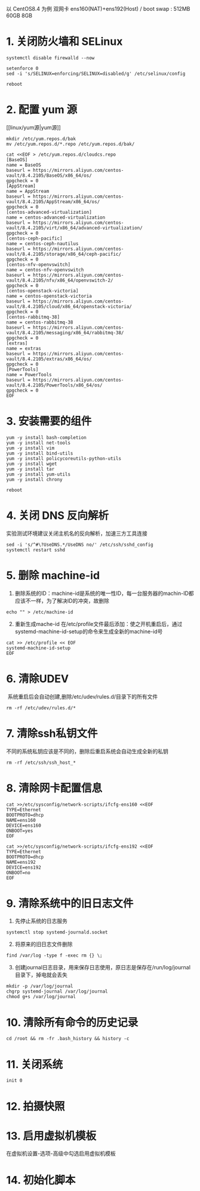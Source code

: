 以 CentOS8.4 为例
双网卡 ens160(NAT)+ens192(Host)
/ boot swap : 512MB 60GB 8GB
# 1. 关闭防火墙和 SELinux
```shell
systemctl disable firewalld --now

setenforce 0
sed -i 's/SELINUX=enforcing/SELINUX=disabled/g' /etc/selinux/config

reboot
```
# 2. 配置 yum 源
[[linux/yum源|yum源]]
```shell
mkdir /etc/yum.repos.d/bak 
mv /etc/yum.repos.d/*.repo /etc/yum.repos.d/bak/

cat <<EOF > /etc/yum.repos.d/cloudcs.repo
[BaseOS]
name = BaseOS
baseurl = https://mirrors.aliyun.com/centos-vault/8.4.2105/BaseOS/x86_64/os/
gpgcheck = 0
[AppStream]
name = AppStream
baseurl = https://mirrors.aliyun.com/centos-vault/8.4.2105/AppStream/x86_64/os/
gpgcheck = 0
[centos-advanced-virtualization]
name = centos-advanced-virtualization
baseurl = https://mirrors.aliyun.com/centos-vault/8.4.2105/virt/x86_64/advanced-virtualization/
gpgcheck = 0
[centos-ceph-pacific]
name = centos-ceph-nautilus
baseurl = https://mirrors.aliyun.com/centos-vault/8.4.2105/storage/x86_64/ceph-pacific/
gpgcheck = 0
[centos-nfv-openvswitch]
name = centos-nfv-openvswitch
baseurl = https://mirrors.aliyun.com/centos-vault/8.4.2105/nfv/x86_64/openvswitch-2/
gpgcheck = 0
[centos-openstack-victoria]
name = centos-openstack-victoria
baseurl = https://mirrors.aliyun.com/centos-vault/8.4.2105/cloud/x86_64/openstack-victoria/
gpgcheck = 0
[centos-rabbitmq-38]
name = centos-rabbitmq-38
baseurl = https://mirrors.aliyun.com/centos-vault/8.4.2105/messaging/x86_64/rabbitmq-38/
gpgcheck = 0
[extras]
name = extras
baseurl = https://mirrors.aliyun.com/centos-vault/8.4.2105/extras/x86_64/os/
gpgcheck = 0
[PowerTools]
name = PowerTools
baseurl = https://mirrors.aliyun.com/centos-vault/8.4.2105/PowerTools/x86_64/os/
gpgcheck = 0
EOF
```
# 3. 安装需要的组件
```shell
yum -y install bash-completion
yum -y install net-tools
yum -y install vim
yum -y install bind-utils
yum -y install policycoreutils-python-utils
yum -y install wget
yum -y install tar
yum -y install yum-utils
yum -y install chrony

reboot
```
# 4. 关闭 DNS 反向解析
实验测试环境建议关闭主机名的反向解析，加速三方工具连接
```shell
sed -i 's/^#\?UseDNS.*/UseDNS no/' /etc/ssh/sshd_config
systemctl restart sshd
```
# 5. 删除 machine-id
1. 删除系统的ID：machine-id是系统的唯一性ID，每一台服务器的machin-ID都应该不一样，为了解决ID的冲突，故删除
```shell
echo "" > /etc/machine-id
```
2. 重新生成mache-id
在/etc/profile文件最后添加：使之开机重启后，通过systemd-machine-id-setup的命令来生成全新的machine-id号
```shell
cat >> /etc/profile << EOF
systemd-machine-id-setup
EOF
```
#  6. 清除UDEV
​ 系统重启后会自动创建,删除/etc/udev/rules.d/目录下的所有文件
```shell
rm -rf /etc/udev/rules.d/*
```
# 7. 清除ssh私钥文件
不同的系统私钥应该是不同的，删除后重启系统会自动生成全新的私钥
```shell
rm -rf /etc/ssh/ssh_host_*
```
# 8. 清除网卡配置信息
```shell
cat >>/etc/sysconfig/network-scripts/ifcfg-ens160 <<EOF
TYPE=Ethernet
BOOTPROTO=dhcp
NAME=ens160
DEVICE=ens160
ONBOOT=yes
EOF

cat >>/etc/sysconfig/network-scripts/ifcfg-ens192 <<EOF
TYPE=Ethernet
BOOTPROTO=dhcp
NAME=ens192
DEVICE=ens192
ONBOOT=no
EOF
```
# 9. 清除系统中的旧日志文件
1. 先停止系统的日志服务
```shell
systemctl stop systemd-journald.socket
```
2. 将原来的旧日志文件删除
```shell
find /var/log -type f -exec rm {} \;
```
3. 创建journal日志目录，用来保存日志使用，原日志是保存在/run/log/journal目录下，掉电就会丢失
```shell
mkdir -p /var/log/journal
chgrp systemd-journal /var/log/journal
chmod g+s /var/log/journal
```
# 10. 清除所有命令的历史记录
```shell
cd /root && rm -fr .bash_history && history -c
```
# 11. 关闭系统
```shell
init 0
```
# 12. 拍摄快照
# 13. 启用虚拟机模板
在虚拟机设置-选项-高级中勾选启用虚拟机模板
# 14. 初始化脚本
```shell

```